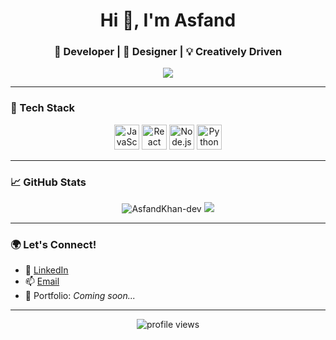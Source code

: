 <!-- Profile README -->

<h1 align="center">Hi 👋, I'm Asfand</h1>
<h3 align="center">🚀 Developer | 🎨 Designer | 💡 Creatively Driven</h3>

<p align="center">
  <img src="https://readme-typing-svg.herokuapp.com/?lines=Full-stack+developer;Open-source+enthusiast;Always+learning+new+things!&center=true&width=500&height=45">
</p>

---

### 🔧 Tech Stack

<p align="center">
  <img src="https://cdn.jsdelivr.net/gh/devicons/devicon/icons/javascript/javascript-original.svg" alt="JavaScript" width="40" height="40"/>
  <img src="https://cdn.jsdelivr.net/gh/devicons/devicon/icons/react/react-original.svg" alt="React" width="40" height="40"/>
  <img src="https://cdn.jsdelivr.net/gh/devicons/devicon/icons/nodejs/nodejs-original.svg" alt="Node.js" width="40" height="40"/>
  <img src="https://cdn.jsdelivr.net/gh/devicons/devicon/icons/python/python-original.svg" alt="Python" width="40" height="40"/>
</p>

---

### 📈 GitHub Stats

<p align="center">
  <img src="https://github-readme-stats.vercel.app/api?username=AsfandKhan-dev&show_icons=true&theme=radical" alt="AsfandKhan-dev" />
  <img src="https://github-readme-streak-stats.herokuapp.com/?user=AsfandKhan-dev&theme=radical" />
</p>

---

### 🌍 Let's Connect!

- 💼 [LinkedIn](https://www.linkedin.com/in/asfand-khan-7a8a971aa/)
- 📫 [Email](mailto:Asfand0306@gmail.com)
- 🧪 Portfolio: *Coming soon...*

---

<p align="center">
  <img src="https://komarev.com/ghpvc/?username=AsfandKhan-dev&style=flat-square&color=blue" alt="profile views"/>
</p>
